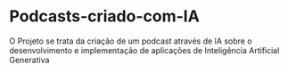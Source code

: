 # Podcasts-criado-com-IA
O Projeto se trata da criação de um podcast através de IA sobre o desenvolvimento e implementação de aplicações de Inteligência Artificial Generativa
